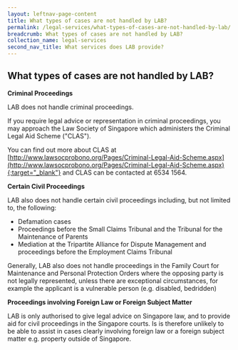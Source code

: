 ```yaml
---
layout: leftnav-page-content
title: What types of cases are not handled by LAB?
permalink: /legal-services/what-types-of-cases-are-not-handled-by-lab/
breadcrumb: What types of cases are not handled by LAB?
collection_name: legal-services
second_nav_title: What services does LAB provide?
---
```


What types of cases are not handled by LAB?
---

**Criminal Proceedings**<br>

LAB does not handle criminal proceedings.

If you require legal advice or representation in criminal proceedings, you may approach the Law Society of Singapore which administers the Criminal Legal Aid Scheme ("CLAS").

You can find out more about CLAS at [http://www.lawsocprobono.org/Pages/Criminal-Legal-Aid-Scheme.aspx](http://www.lawsocprobono.org/Pages/Criminal-Legal-Aid-Scheme.aspx){:target="_blank"} and CLAS can be contacted at 6534 1564.

**Certain Civil Proceedings**<br>

LAB also does not handle certain civil proceedings including, but not limited to, the following:

* Defamation cases
* Proceedings before the Small Claims Tribunal and the Tribunal for the Maintenance of Parents
* Mediation at the Tripartite Alliance for Dispute Management and proceedings before the Employment Claims Tribunal

Generally, LAB also does not handle proceedings in the Family Court for Maintenance and Personal Protection Orders where the opposing party is not legally represented, unless there are exceptional circumstances, for example the applicant is a vulnerable person (e.g. disabled, bedridden)

**Proceedings involving Foreign Law or Foreign Subject Matter**<br>

LAB is only authorised to give legal advice on Singapore law, and to provide aid for civil proceedings in the Singapore courts. Is is therefore unlikely to be able to assist in cases clearly involving foreign law or a foreign subject matter e.g. property outside of Singapore.

